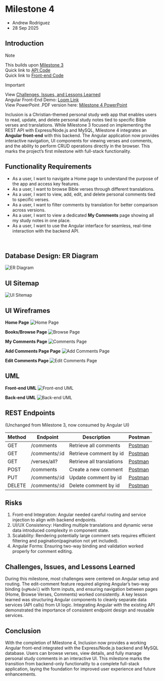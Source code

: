 # Milestone 4
- Andrew Rodriguez  
- 28 Sep 2025  

## Introduction
> [!Note]  
> This builds upon [Milestone 3](../Milestone%203/README.md)  
> Quick link to [API Code](../InclusionAPI/)  
> Quick link to [Front-end Code](../Inclusion/)  

> [!IMPORTANT]  
> View [Challenges, Issues, and Lessons Learned](#challenges-issues-and-lessons-learned)  
> Angular Front-End Demo: [Loom Link](https://www.loom.com/share/7b06c11168624906a77b5d6b27bcd00d?sid=8bc66ee2-5f0b-4314-94e1-b17a3eb0b16e)  
> View PowerPoint .PDF version here: [Milestone 4 PowerPoint](./Milestone%204.pdf)  

Inclusion is a Christian-themed personal study web app that enables users to read, update, and delete personal study notes tied to specific Bible verses and translations. While Milestone 3 focused on implementing the REST API with Express/Node.js and MySQL, Milestone 4 integrates an **Angular front-end** with this backend. The Angular application now provides interactive navigation, UI components for viewing verses and comments, and the ability to perform CRUD operations directly in the browser. This marks the project’s first milestone with full-stack functionality.  

## Functionality Requirements
- As a user, I want to navigate a Home page to understand the purpose of the app and access key features.  
- As a user, I want to browse Bible verses through different translations.  
- As a user, I want to view, add, edit, and delete personal comments tied to specific verses.  
- As a user, I want to filter comments by translation for better comparison across versions.  
- As a user, I want to view a dedicated **My Comments** page showing all my study notes in one place.  
- As a user, I want to use the Angular interface for seamless, real-time interaction with the backend API.  

<br>

## Database Design: ER Diagram
![ER Diagram](../Milestone%202/images/ER.png)

## UI Sitemap
![UI Sitemap](./images/sitemap.png)

## UI Wireframes 
**Home Page**
![Home Page](./images/home.png)

**Books/Browse Page**
![Browse Page](./images/books.png)

**My Comments Page**
![Comments Page](./images/comments.png)

**Add Comments Page Page**
![Add Comments Page](./images/addcomments.png)

**Edit Comments Page**
![Edit Comments Page](./images/edit%20comment.png)

## UML 
**Front-end UML**
![Front-end UML](./images/front-end%20UML.png)

**Back-end UML**
![Back-end UML](./images/back-end%20UML.png)

## REST Endpoints
(Unchanged from Milestone 3, now consumed by Angular UI)  

|Method|Endpoint|Description|Postman
|--|--|--|--|
|GET|/comments|Retrieve all comments|[Postman](../Milestone%202/images/GET%20all.png)|
|GET|/comments/:id|Retrieve comment by id|[Postman](../Milestone%202/images/GET%20id.png)|
|GET|/verses/all?|Retrieve all translations|[Postman](../Milestone%202/images/GET%20translations.png)|
|POST|/comments|Create a new comment|[Postman](../Milestone%202/images/POST.png)|
|PUT|/comments/:id|Update comment by id|[Postman](../Milestone%202/images/PUT.png)|
|DELETE|/comments/:id|Delete comment by id|[Postman](../Milestone%202/images/DEL.png)|


## Risks
1. Front-end Integration: Angular needed careful routing and service injection to align with backend endpoints.  
2. UI/UX Consistency: Handling multiple translations and dynamic verse data introduced complexity in component state.  
3. Scalability: Rendering potentially large comment sets requires efficient filtering and pagination(pagination not yet included).  
4. Angular Forms: Ensuring two-way binding and validation worked properly for comment editing.  

## Challenges, Issues, and Lessons Learned
During this milestone, most challenges were centered on Angular setup and routing. The edit-comment feature required aligning Angular’s two-way binding (`ngModel`) with form inputs, and ensuring navigation between pages (Home, Browse Verses, Comments) worked consistently. A key lesson learned was structuring Angular components to cleanly separate data services (API calls) from UI logic. Integrating Angular with the existing API demonstrated the importance of consistent endpoint design and reusable services.  

## Conclusion
With the completion of Milestone 4, Inclusion now provides a working Angular front-end integrated with the Express/Node.js backend and MySQL database. Users can browse verses, view details, and fully manage personal study comments in an interactive UI. This milestone marks the transition from backend-only functionality to a complete full-stack application, laying the foundation for improved user experience and future enhancements.
